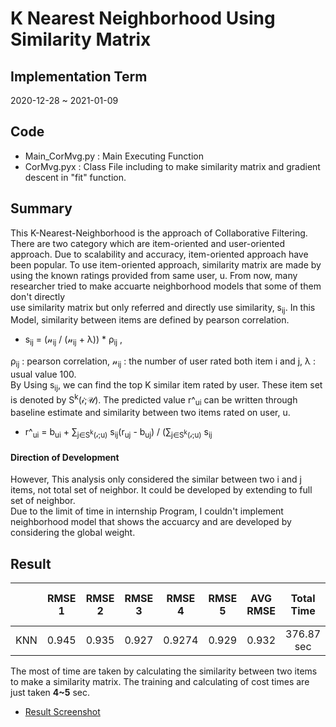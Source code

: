 # K Nearest Neighborhood Using Similarity Matrix  
## Implementation Term  
2020-12-28 ~ 2021-01-09  
## Code   
* Main_CorMvg.py : Main Executing Function  
* CorMvg.pyx : Class File including to make similarity matrix and gradient descent in "fit" function.  
## Summary  
This K-Nearest-Neighborhood is the approach of Collaborative Filtering. There are two category which are item-oriented and user-oriented approach. Due to scalability and accuracy, 
item-oriented approach have been popular. To use item-oriented approach, similarity matrix are made by using the known ratings provided from same user, u. From now, many researcher tried to make accuarte 
neighborhood models that some of them don't directly  
use similarity matrix but only referred and directly use similarity, s<sub>ij</sub>. 
In this Model, similarity between items are defined by pearson correlation.  
* s<sub>ij</sub> = (&nscr;<sub>ij</sub> / (&nscr;<sub>ij</sub> + &lambda;)) * &rho;<sub>ij</sub> ,   
  
&rho;<sub>ij</sub> : pearson correlation, &nscr;<sub>ij</sub> : the number of user rated both item i and j, &lambda; : usual value 100.  
By Using s<sub>ij</sub>, we can find the top K similar item rated by user. These item set is denoted by S<sup>k</sup>(&iscr;;&Uscr;). The predicted value r^<sub>ui</sub> can be 
written through baseline estimate and similarity between two items rated on user, u.  
* r^<sub>ui</sub> = b<sub>ui</sub> + &sum;<sub>j&isin;S<sup>k</sup>(&iscr;;u)</sub> s<sub>ij</sub>(r<sub>uj</sub> - b<sub>uj</sub>) / (&sum;<sub>j&isin;S<sup>k</sup>(&iscr;;u)</sub> s<sub>ij</sub>  
  
#### **Direction of Development**  
However, This analysis only considered the similar between two i and j items, not total set of neighbor. It could be developed by extending to full set of neighbor.  
Due to the limit of time in internship Program, I couldn't implement neighborhood model that shows the accuarcy and are developed by considering the global weight.    


## Result  
||RMSE 1 | RMSE 2 | RMSE 3 | RMSE 4 | RMSE 5 | AVG RMSE | Total Time | Time per fold  
:---:|:---:|:---:|:---:|:---:|:---:|:---:|:---:|:---:
KNN | 0.945 | 0.935 | 0.927 | 0.9274 | 0.929 | 0.932 | 376.87 sec | 59.62    


The most of time are taken by calculating the similarity between two items to make a similarity matrix. The training and calculating of cost times are just taken **4~5** sec. 
* [Result Screenshot](https://user-images.githubusercontent.com/55014424/104084280-13232680-5289-11eb-84f0-2c7df03f442b.png)  
